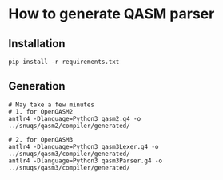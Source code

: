 # How to generate QASM parser

## Installation

```
pip install -r requirements.txt
```

## Generation
```
# May take a few minutes
# 1. for OpenQASM2
antlr4 -Dlanguage=Python3 qasm2.g4 -o ../snuqs/qasm2/compiler/generated/

# 2. for OpenQASM3
antlr4 -Dlanguage=Python3 qasm3Lexer.g4 -o ../snuqs/qasm3/compiler/generated/
antlr4 -Dlanguage=Python3 qasm3Parser.g4 -o ../snuqs/qasm3/compiler/generated/
```

